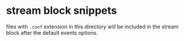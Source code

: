 # stream block snippets

files with `.conf` extension in this directory will be included in the stream block after
the default events options.
